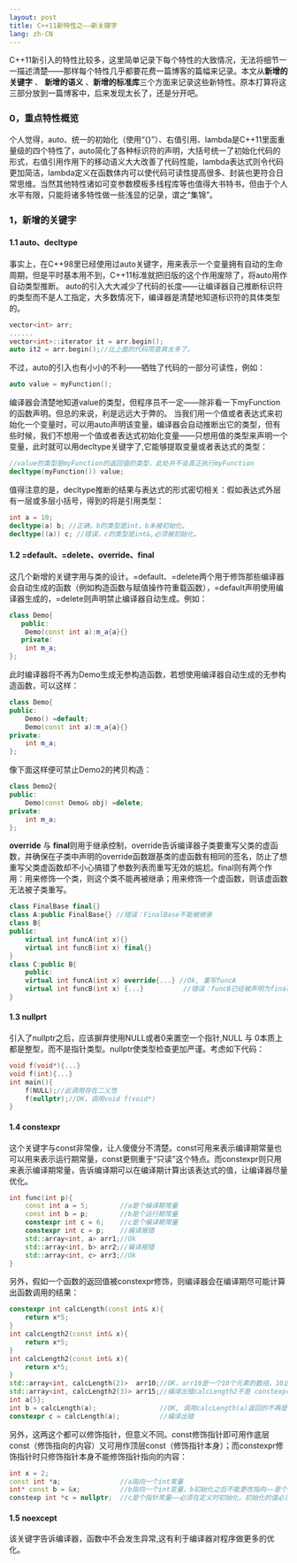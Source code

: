 ```yaml
---
layout: post
title: C++11新特性之——新关键字
lang: zh-CN
---
```


C++11新引入的特性比较多，这里简单记录下每个特性的大致情况，无法将细节一一描述清楚——那样每个特性几乎都要花费一篇博客的篇幅来记录。本文从**新增的关键字** 、 **新增的语义** 、**新增的标准库**三个方面来记录这些新特性。原本打算将这三部分放到一篇博客中，后来发现太长了，还是分开吧。

<!--more--> 

### 0，重点特性概览
个人觉得，auto、统一的初始化（使用“{}”）、右值引用、lambda是C++11里面重量级的四个特性了，auto简化了各种标识符的声明，大括号统一了初始化代码的形式，右值引用作用下的移动语义大大改善了代码性能，lambda表达式则令代码更加简洁，lambda定义在函数体内可以使代码可读性提高很多、封装也更符合日常思维。当然其他特性诸如可变参数模板多线程库等也值得大书特书，但由于个人水平有限，只能将诸多特性做一些浅显的记录，谓之“集锦”。

### 1，新增的关键字
#### 1.1 auto、decltype
事实上，在C++98里已经使用过auto关键字，用来表示一个变量拥有自动的生命周期，但是平时基本用不到，C++11标准就把旧版的这个作用废除了，将auto用作自动类型推断。
auto的引入大大减少了代码的长度——让编译器自己推断标识符的类型而不是人工指定，大多数情况下，编译器是清楚地知道标识符的具体类型的。
~~~cpp
vector<int> arr;
......
vector<int>::iterator it = arr.begin();
auto it2 = arr.begin();//比上面的代码简直爽太多了。
~~~
不过，auto的引入也有小小的不利——牺牲了代码的一部分可读性，例如：
~~~cpp
auto value = myFunction();
~~~
编译器会清楚地知道value的类型，但程序员不一定——除非看一下myFunction的函数声明。但总的来说，利是远远大于弊的。
当我们用一个值或者表达式来初始化一个变量时，可以用auto声明该变量，编译器会自动推断出它的类型，但有些时候，我们不想用一个值或者表达式初始化变量——只想用值的类型来声明一个变量，此时就可以用decltype关键字了,它能够提取变量或者表达式的类型：
~~~cpp
//value的类型是myFunction的返回值的类型，此处并不会真正执行myFunction
decltype(myFunction()) value;
~~~
值得注意的是，decltype推断的结果与表达式的形式密切相关：假如表达式外层有一层或多层小括号，得到的将是引用类型：
~~~cpp
int a = 10;
decltype(a) b; //正确，b的类型是int，b未被初始化。
decltype((a)) c; //错误，c的类型是int&,必须被初始化。
~~~
#### 1.2 =default、=delete、override、final
这几个新增的关键字用与类的设计。=default、=delete两个用于修饰那些编译器会自动生成的函数（例如构造函数与赋值操作符重载函数），=default声明使用编译器生成的，=delete则声明禁止编译器自动生成。例如：
~~~cpp
class Demo{
   public:
    Demo(const int a):m_a{a}{}
   private:
    int m_a;
};
~~~
此时编译器将不再为Demo生成无参构造函数，若想使用编译器自动生成的无参构造函数，可以这样：
~~~cpp
class Demo{
public:
    Demo() =default;
    Demo(const int a):m_a{a}{}
private:
    int m_a;
};
~~~
像下面这样便可禁止Demo2的拷贝构造：
~~~cpp
class Demo2{
public:
    Demo(const Demo& obj) =delete;
private:
    int m_a;
};
~~~
**override** 与 **final**则用于继承控制，override告诉编译器子类要重写父类的虚函数，并确保在子类中声明的override函数跟基类的虚函数有相同的签名，防止了想重写父类虚函数却不小心搞错了参数列表而重写无效的尴尬。final则有两个作用：用来修饰一个类，则这个类不能再被继承；用来修饰一个虚函数，则该虚函数无法被子类重写。
~~~cpp
class FinalBase final{}
class A:public FinalBase{} //错误：FinalBase不能被继承
class B{
public:
	virtual int funcA(int x){}
	virtual int funcB(int x) final{}
}
class C:public B{
	public:
	virtual int funcA(int x) override{...} //Ok, 重写funcA
	virtual int funcB(int x) {...}			//错误：funcB已经被声明为final
}
~~~
#### 1.3 nullprt
引入了nullptr之后，应该摒弃使用NULL或者0来置空一个指针,NULL 与 0本质上都是整型，而不是指针类型。nullptr使类型检查更加严谨。考虑如下代码：
~~~cpp
void f(void*){...}
void f(int){...}
int main(){
    f(NULL);//此调用存在二义性
    f(nullptr);//OK，调用void f(void*)
}
~~~
#### 1.4 constexpr
这个关键字与const非常像，让人傻傻分不清楚。const可用来表示编译期常量也可以用来表示运行期常量，const更侧重于“只读”这个特点。而constexpr则只用来表示编译期常量，告诉编译期可以在编译期计算出该表达式的值，让编译器尽量优化。
~~~cpp
int func(int p){
	const int a = 5;		//a是个编译期常量
	const int b = p;		//b是个运行期常量
	constexpr int c = 6;	//c是个编译期常量
	constexpr int c = p;	//编译报错
	std::array<int, a> arr1;//Ok
	std::array<int, b> arr2;//编译报错
	std::array<int, c> arr3;//Ok
}
~~~
另外，假如一个函数的返回值被constexpr修饰，则编译器会在编译期尽可能计算出函数调用的结果：
~~~cpp
constexpr int calcLength(const int& x){
	return x*5;
}
int calcLength2(const int& x){
	return x*5;
}
int calcLength2(const int& x){
	return x*5;
}
std::array<int, calcLength(2)>  arr10;//OK，arr10是一个10个元素的数组，10这个值在编译期就计算好了，直接替换掉calcLength(2)
std::array<int, calcLength2(3)> arr15;//编译出错calcLength2不是 constexpr
int a{5};
int b = calcLength(a);				  //OK, 调用calcLength(a)返回的不再是一个constexpr，因为a是变量
constexpr c = calcLength(a);		  //编译出错
~~~
另外，这两这个都可以修饰指针，但意义不同。const修饰指针即可用作底层const（修饰指向的内容）又可用作顶层const（修饰指针本身）；而constexpr修饰指针时只修饰指针本身不能修饰指针指向的内容：
~~~cpp
int x = 2;
const int *a;				//a指向一个int常量
int* const b = &x;			//b指向一个int变量，b初始化之后不能更改指向——是个指针常量
constexp int *c = nullptr;	//c是个指针常量——必须在定义时初始化，初始化的值必须在编译期即可确定，且之后不能改变。
~~~
#### 1.5 noexcept
该关键字告诉编译器，函数中不会发生异常,这有利于编译器对程序做更多的优化。